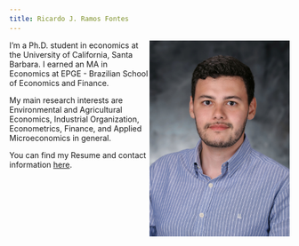 ```yaml
---
title: Ricardo J. Ramos Fontes
---
```


<img src="/content/images/professional_pic.jpg/" style="max-width:50%;min-width:40px;float:right;" alt="Foto" />

I’m a Ph.D. student in economics at the University of California, Santa Barbara. I earned an MA in Economics at EPGE - Brazilian School of Economics and Finance. 

My main research interests are Environmental and Agricultural Economics, Industrial Organization, Econometrics, Finance, and Applied Microeconomics in general.

You can find my Resume and contact information [here](/about/).
